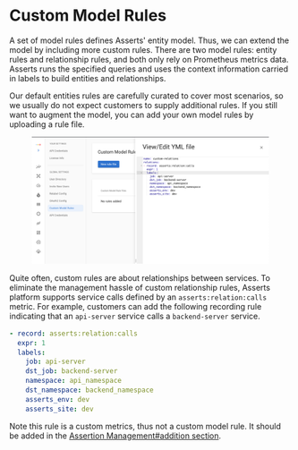# Custom Model Rules

A set of model rules defines Asserts' entity model. Thus, we can extend the model by including more custom rules. There are two model rules: entity rules and relationship rules, and both only rely on Prometheus metrics data. Asserts runs the specified queries and uses the context information carried in labels to build entities and relationships.

Our default entities rules are carefully curated to cover most scenarios, so we usually do not expect customers to supply additional rules. If you still want to augment the model, you can add your own model rules by uploading a rule file.

<figure><img src="../../.gitbook/assets/Image 2022-11-03 09-26-47.jpg" alt=""><figcaption></figcaption></figure>

Quite often, custom rules are about relationships between services. To eliminate the management hassle of custom relationship rules, Asserts platform supports service calls defined by an `asserts:relation:calls` metric. For example, customers can add the following recording rule indicating that an `api-server` service calls a `backend-server` service.

```yaml
- record: asserts:relation:calls
  expr: 1
  labels:
    job: api-server
    dst_job: backend-server
    namespace: api_namespace
    dst_namespace: backend_namespace
    asserts_env: dev
    asserts_site: dev
```

Note this rule is a custom metrics, thus not a custom model rule. It should be added in the [Assertion Management#addition section](../assertion-management.md#howassertsworks-wip-additions).
